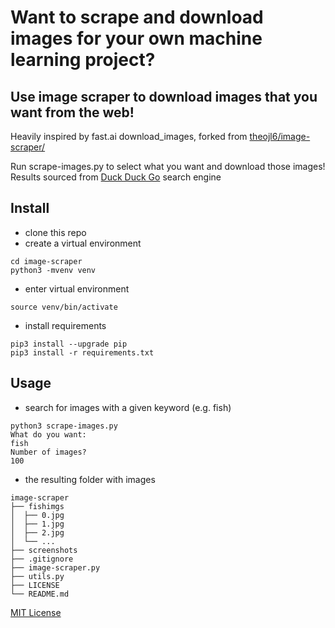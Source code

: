 # Want to scrape and download images for your own machine learning project?
## Use image scraper to download images that you want from the web!

Heavily inspired by fast.ai download_images, forked from [theojl6/image-scraper/](https://github.com/theojl6/image-scraper/)

Run scrape-images.py to select what you want and download those images! Results sourced from [Duck Duck Go](https://duckduckgo.com/) search engine

## Install
* clone this repo
* create a virtual environment
```
cd image-scraper
python3 -mvenv venv
```
* enter virtual environment
```
source venv/bin/activate
```
* install requirements
```
pip3 install --upgrade pip
pip3 install -r requirements.txt
```

## Usage

* search for images with a given keyword (e.g. fish)
```
python3 scrape-images.py
What do you want:
fish
Number of images?
100
```

* the resulting folder with images
```
image-scraper
├── fishimgs
│  ├── 0.jpg
│  ├── 1.jpg
│  ├── 2.jpg
│  └── ...
├── screenshots
├── .gitignore
├── image-scraper.py
├── utils.py
├── LICENSE
└── README.md
```

[MIT License](LICENSE)